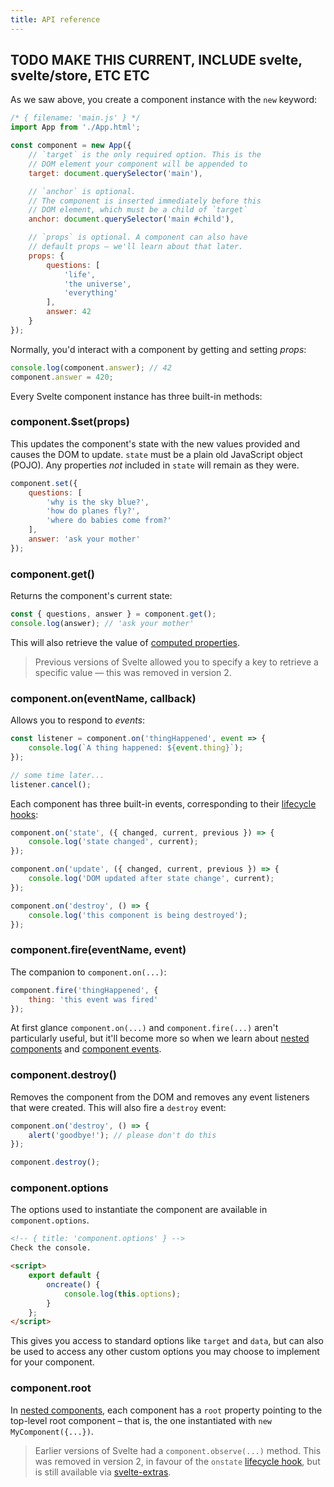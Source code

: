```yaml
---
title: API reference
---
```


## TODO MAKE THIS CURRENT, INCLUDE svelte, svelte/store, ETC ETC

As we saw above, you create a component instance with the `new` keyword:

```js
/* { filename: 'main.js' } */
import App from './App.html';

const component = new App({
	// `target` is the only required option. This is the
	// DOM element your component will be appended to
	target: document.querySelector('main'),

	// `anchor` is optional.
	// The component is inserted immediately before this
	// DOM element, which must be a child of `target`
	anchor: document.querySelector('main #child'),

	// `props` is optional. A component can also have
	// default props – we'll learn about that later.
	props: {
		questions: [
			'life',
			'the universe',
			'everything'
		],
		answer: 42
	}
});
```

Normally, you'd interact with a component by getting and setting *props*:

```js
console.log(component.answer); // 42
component.answer = 420;
```

Every Svelte component instance has three built-in methods:


### component.$set(props)

This updates the component's state with the new values provided and causes the DOM to update. `state` must be a plain old JavaScript object (POJO). Any properties *not* included in `state` will remain as they were.

```js
component.set({
	questions: [
		'why is the sky blue?',
		'how do planes fly?',
		'where do babies come from?'
	],
	answer: 'ask your mother'
});
```


### component.get()

Returns the component's current state:

```js
const { questions, answer } = component.get();
console.log(answer); // 'ask your mother'
```

This will also retrieve the value of [computed properties](guide#computed-properties).

> Previous versions of Svelte allowed you to specify a key to retrieve a specific value — this was removed in version 2.

### component.on(eventName, callback)

Allows you to respond to *events*:

```js
const listener = component.on('thingHappened', event => {
	console.log(`A thing happened: ${event.thing}`);
});

// some time later...
listener.cancel();
```

Each component has three built-in events, corresponding to their [lifecycle hooks](guide#lifecycle-hooks):

```js
component.on('state', ({ changed, current, previous }) => {
	console.log('state changed', current);
});

component.on('update', ({ changed, current, previous }) => {
	console.log('DOM updated after state change', current);
});

component.on('destroy', () => {
	console.log('this component is being destroyed');
});
```


### component.fire(eventName, event)

The companion to `component.on(...)`:

```js
component.fire('thingHappened', {
	thing: 'this event was fired'
});
```

At first glance `component.on(...)` and `component.fire(...)` aren't particularly useful, but it'll become more so when we learn about [nested components](guide#nested-components) and [component events](guide#component-events).


### component.destroy()

Removes the component from the DOM and removes any event listeners that were created. This will also fire a `destroy` event:

```js
component.on('destroy', () => {
	alert('goodbye!'); // please don't do this
});

component.destroy();
```


### component.options

The options used to instantiate the component are available in `component.options`.

```html
<!-- { title: 'component.options' } -->
Check the console.

<script>
	export default {
		oncreate() {
			console.log(this.options);
		}
	};
</script>
```

This gives you access to standard options like `target` and `data`, but can also be used to access any other custom options you may choose to implement for your component.


### component.root

In [nested components](guide#nested-components), each component has a `root` property pointing to the top-level root component – that is, the one instantiated with `new MyComponent({...})`.

> Earlier versions of Svelte had a `component.observe(...)` method. This was removed in version 2, in favour of the `onstate` [lifecycle hook](guide#lifecycle-hooks), but is still available via [svelte-extras](https://github.com/sveltejs/svelte-extras).
